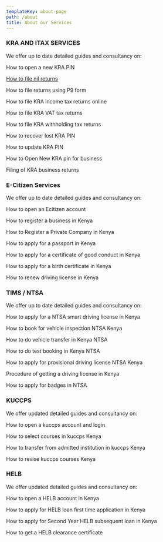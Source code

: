 ```yaml
---
templateKey: about-page
path: /about
title: About our Services
---
```

### KRA AND ITAX SERVICES

We offer up to date detailed guides and consultancy on:

How to open a new KRA PIN

[How to file nil returns](https://jihudumie.netlify.app/blog/2020-08-20-how-to-file-nil-return-returns/)

How to file  returns using P9 form

How to file KRA  income tax returns  online

How to file  KRA VAT tax returns

How to file KRA withholding tax returns

How to recover lost KRA PIN

How  to update KRA PIN

How to Open New KRA pin for business

Filing of KRA business returns

### E-Citizen Services

We offer up to date detailed guides and consultancy on:

How to open an Ecitizen account

How to register a business in Kenya

How to Register a Private Company in Kenya

How to apply for a passport in Kenya

How to apply for a certificate of good conduct in Kenya

How  to apply for a birth certificate in Kenya

How to renew driving license in Kenya

### TIMS / NTSA

We offer  up to date detailed guides and consultancy on:

How to apply for a NTSA smart driving license in Kenya

How to book for vehicle inspection NTSA Kenya

How to do  vehicle transfer in Kenya NTSA

How to do test booking  in Kenya NTSA

How to apply for provisional driving license NTSA Kenya

Procedure of getting a driving license in Kenya

How to apply for  badges in NTSA

### KUCCPS

We offer updated  detailed guides and consultancy on:

How to  open a kuccps account and login

How to select  courses in kuccps Kenya

How to  transfer from admitted institution in kuccps Kenya

How to revise kuccps courses Kenya

### HELB

We offer updated  detailed guides and consultancy on:

How to open a HELB account in Kenya

How to apply for HELB loan first time application in Kenya

How to apply for Second Year  HELB subsequent loan in Kenya

How to get a HELB clearance certificate